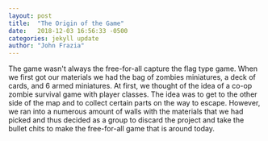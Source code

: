 ```yaml
---
layout: post
title:  "The Origin of the Game"
date:   2018-12-03 16:56:33 -0500
categories: jekyll update
author: "John Frazia"
---
```

The game wasn't always the free-for-all capture the flag type game. When we first got our materials we had the bag of zombies miniatures, a deck of cards, and 6 armed miniatures. At first, we thought of the idea of a co-op zombie survival game with player classes. The idea was to get to the other side of the map and to collect certain parts on the way to escape. However, we ran into a numerous amount of walls with the materials that we had picked and thus decided as a group to discard the project and take the bullet chits to make the free-for-all game that is around today.

